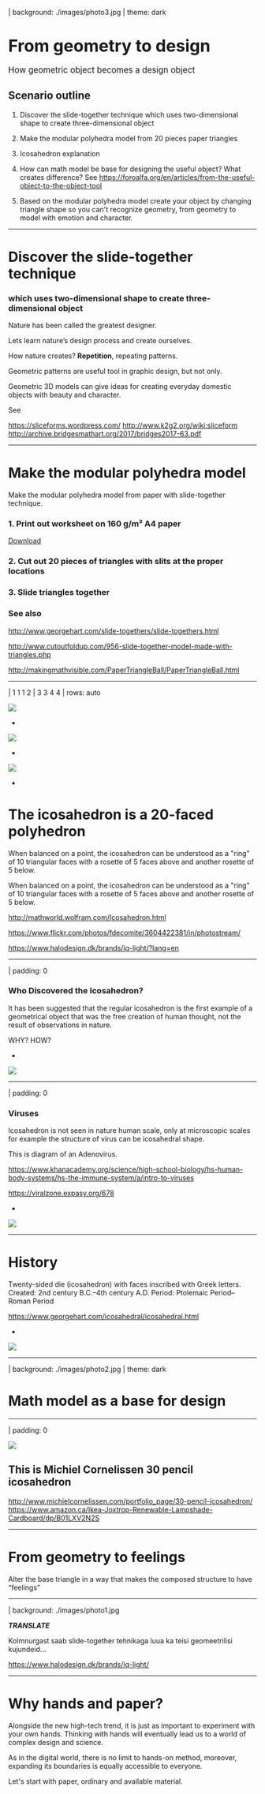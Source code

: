 | background: ./images/photo3.jpg
| theme: dark

# <big>From geometry to design</big>

<big>How geometric object becomes a design object</big>

<f-notes title="Outline" width="50vw" style="--primary: var(--darkgray)">

## Scenario outline

1. Discover the slide-together technique which uses two-dimensional shape to create three-dimensional object

2. Make the modular polyhedra model from 20 pieces paper triangles

3. Icosahedron explanation

4. How can math model be base for designing the useful object? What creates difference? See https://foroalfa.org/en/articles/from-the-useful-object-to-the-object-tool

5. Based on the modular polyhedra model create your object by changing triangle shape so you can't recognize geometry, from geometry to model with emotion and character.
</f-notes>

---

# Discover the slide-together technique 

### which uses two-dimensional shape to create three-dimensional object

Nature has been called the greatest designer. 

Lets learn nature’s design process and create ourselves. 

How nature creates? **Repetition**, repeating patterns.

Geometric patterns are useful tool in graphic design, but not only.

Geometric 3D models can give ideas for creating everyday domestic objects with beauty and character.

See

https://sliceforms.wordpress.com/
http://www.k2g2.org/wiki:sliceform
http://archive.bridgesmathart.org/2017/bridges2017-63.pdf 

---

# Make the modular polyhedra model 

Make the modular polyhedra model from paper with slide-together technique. 

### 1. Print out worksheet on 160 g/m² A4 paper 
<a class="tertiary" href="./files/geometry_printout.pdf"><f-download-icon /> Download</a>

### 2. Cut out 20 pieces of triangles with slits at the proper locations

### 3. Slide triangles together

<p />

<f-notes>

### See also

http://www.georgehart.com/slide-togethers/slide-togethers.html

http://www.cutoutfoldup.com/956-slide-together-model-made-with-triangles.php

http://makingmathvisible.com/PaperTriangleBall/PaperTriangleBall.html

</f-notes>

---

| 1 1 1 2
| 3 3 4 4
| rows: auto

<img src="./images/ico1.png" />

-

<img src="./images/ico2.png" />

-

<img src="./images/ico3.png" />

-

# The icosahedron is a 20-faced polyhedron

When balanced on a point, the icosahedron can be understood as a "ring" of 10 triangular faces with a rosette of 5 faces above and another rosette of 5 below.

When balanced on a point, the icosahedron can be understood as a "ring" of 10 triangular faces with a rosette of 5 faces above and another rosette of 5 below.

http://mathworld.wolfram.com/Icosahedron.html

https://www.flickr.com/photos/fdecomite/3604422381/in/photostream/

https://www.halodesign.dk/brands/iq-light/?lang=en

---

| padding: 0

<section><section>

# Who Discovered the Icosahedron?


It has been suggested that the regular icosahedron is the first example of a geometrical object that was the free creation of human thought, not the result of observations in nature.

WHY? HOW?

</section></section>

-

<img src="./images/example3.jpg" />

---

| padding: 0

<section><section>

# Viruses

Icosahedron is not seen in nature human scale, only at microscopic scales for example the structure of virus can be icosahedral shape.

This is diagram of an Adenovirus.

https://www.khanacademy.org/science/high-school-biology/hs-human-body-systems/hs-the-immune-system/a/intro-to-viruses

https://viralzone.expasy.org/678

</section></section>

-

<img src="./images/example4.png" />

---

# History

Twenty-sided die (icosahedron) with faces inscribed with Greek letters. 
Created: 2nd century B.C.–4th century A.D. Period: Ptolemaic Period–Roman Period

https://www.georgehart.com/icosahedral/icosahedral.html

-

<img src="./images/example2.jpg" />

---

| background: ./images/photo2.jpg
| theme: dark

# Math model as a base for design

---

| padding: 0

<img src="./images/example1.png" />

<section>

# This is Michiel Cornelissen 30 pencil icosahedron

http://www.michielcornelissen.com/portfolio_page/30-pencil-icosahedron/
https://www.amazon.ca/Ikea-Joxtrop-Renewable-Lampshade-Cardboard/dp/B01LXV2N2S

</section>

---

# From geometry to feelings

Alter the base triangle in a way that makes the composed structure to have “feelings”

---

| background: ./images/photo1.jpg

<f-notes>

***TRANSLATE***

Kolmnurgast saab slide-together tehnikaga luua ka teisi geomeetrilisi kujundeid...

https://www.halodesign.dk/brands/iq-light/

</f-notes>

---

# Why hands and paper?

Alongside the new high-tech trend, it is just as important to experiment with your own hands. Thinking with hands will eventually lead us to a world of complex design and science.

As in the digital world, there is no limit to hands-on method, moreover, expanding its boundaries is equally accessible to everyone.

Let's start with paper, ordinary and available material.